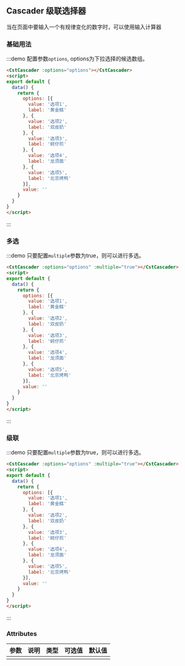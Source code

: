 ## Cascader 级联选择器

当在页面中要输入一个有规律变化的数字时，可以使用输入计算器

### 基础用法

:::demo 配置参数`options`, options为下拉选择的候选数组。
```html
<CstCascader :options="options"></CstCascader>
<script>
export default {
  data() {
    return {
      options: [{
        value: '选项1',
        label: '黄金糕'
      }, {
        value: '选项2',
        label: '双皮奶'
      }, {
        value: '选项3',
        label: '蚵仔煎'
      }, {
        value: '选项4',
        label: '龙须面'
      }, {
        value: '选项5',
        label: '北京烤鸭'
      }],
      value: ''
    }
  }
}
</script>
```
:::

### 多选

:::demo 只要配置`multiple`参数为true，则可以进行多选。
```html
<CstCascader :options="options" :multiple="true"></CstCascader>
<script>
export default {
  data() {
    return {
      options: [{
        value: '选项1',
        label: '黄金糕'
      }, {
        value: '选项2',
        label: '双皮奶'
      }, {
        value: '选项3',
        label: '蚵仔煎'
      }, {
        value: '选项4',
        label: '龙须面'
      }, {
        value: '选项5',
        label: '北京烤鸭'
      }],
      value: ''
    }
  }
}
</script>
```
:::

### 级联

:::demo 只要配置`multiple`参数为true，则可以进行多选。
```html
<CstCascader :options="options" :multiple="true"></CstCascader>
<script>
export default {
  data() {
    return {
      options: [{
        value: '选项1',
        label: '黄金糕'
      }, {
        value: '选项2',
        label: '双皮奶'
      }, {
        value: '选项3',
        label: '蚵仔煎'
      }, {
        value: '选项4',
        label: '龙须面'
      }, {
        value: '选项5',
        label: '北京烤鸭'
      }],
      value: ''
    }
  }
}
</script>
```
:::

### Attributes
| 参数      | 说明          | 类型      | 可选值                           | 默认值  |
|---------- |-------------- |---------- |--------------------------------  |-------- |
|  |  |  |  |  |

